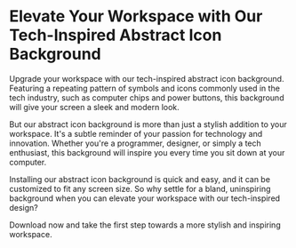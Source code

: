 <!--font:Montserrat-->

# Elevate Your Workspace with Our Tech-Inspired Abstract Icon Background

Upgrade your workspace with our tech-inspired abstract icon background. Featuring a repeating pattern of symbols and icons commonly used in the tech industry, such as computer chips and power buttons, this background will give your screen a sleek and modern look.

But our abstract icon background is more than just a stylish addition to your workspace. It's a subtle reminder of your passion for technology and innovation. Whether you're a programmer, designer, or simply a tech enthusiast, this background will inspire you every time you sit down at your computer.

Installing our abstract icon background is quick and easy, and it can be customized to fit any screen size. So why settle for a bland, uninspiring background when you can elevate your workspace with our tech-inspired design?

Download now and take the first step towards a more stylish and inspiring workspace.

<!--

Write me markdown content of website with wallpaper:

"A wallpaper with a repeating pattern of abstract icons and symbols commonly used in the tech industry, such as computer chips and power buttons."

The header of the page should not be copy of the text but rather a real content of the website which is using this wallpaper.


---


# Tech-Inspired Wallpaper for Your Desktop

Add some flair to your computer desktop with our tech-inspired wallpaper featuring a repeating pattern of abstract icons and symbols commonly used in the tech industry. The design includes computer chips, power buttons, and other elements that will make your screen look sleek and modern.

Whether you're a tech enthusiast or just looking for a fresh new look for your desktop, this wallpaper is sure to impress. It's easy to install and can be customized to fit any screen size.

Download our tech-inspired wallpaper today and give your desktop the upgrade it deserves!


---


Heading should not include word "wallpaper". The website should not be about the wallpaper itself, wallpaper is just a related background, rewrite whole content.


---


# Elevate Your Tech Experience with Our Abstract Icon Wallpaper

Our tech-inspired wallpaper is the perfect way to add a touch of modernity and sophistication to your computer desktop. Featuring a repeating pattern of abstract icons and symbols commonly used in the tech industry, such as computer chips and power buttons, this wallpaper will give your screen a sleek and stylish look.

Not only does our abstract icon wallpaper look great, but it also serves as a subtle reminder of your passion for technology. Whether you're a programmer, designer, or simply a tech enthusiast, this wallpaper is sure to inspire you every time you sit down at your computer.

Installing our wallpaper is quick and easy, and it can be customized to fit any screen size. So why settle for a boring, generic background when you can elevate your tech experience with our abstract icon wallpaper?

Download now and take the first step towards a more stylish and inspiring workspace.


---


Heading should not include word "wallpaper". The website should not be about the wallpaper itself, wallpaper is just a related background, rewrite whole content.


---


# Elevate Your Tech Experience with Our Abstract Icon Background

Upgrade your computer desktop with our tech-inspired abstract icon background. Featuring a repeating pattern of symbols and icons commonly used in the tech industry, such as computer chips and power buttons, this background will give your screen a sleek and modern look.

But our abstract icon background is more than just a stylish addition to your workspace. It's a subtle reminder of your passion for technology and innovation. Whether you're a programmer, designer, or simply a tech enthusiast, this background will inspire you every time you sit down at your computer.

Installing our abstract icon background is quick and easy, and it can be customized to fit any screen size. So why settle for a bland, uninspiring background when you can elevate your tech experience with our abstract icon design?

Download now and take the first step towards a more stylish and inspiring workspace.


---


Heading is too long, rewrite whole content.


---


# Elevate Your Workspace with Our Tech-Inspired Abstract Icon Background

Upgrade your workspace with our tech-inspired abstract icon background. Featuring a repeating pattern of symbols and icons commonly used in the tech industry, such as computer chips and power buttons, this background will give your screen a sleek and modern look.

But our abstract icon background is more than just a stylish addition to your workspace. It's a subtle reminder of your passion for technology and innovation. Whether you're a programmer, designer, or simply a tech enthusiast, this background will inspire you every time you sit down at your computer.

Installing our abstract icon background is quick and easy, and it can be customized to fit any screen size. So why settle for a bland, uninspiring background when you can elevate your workspace with our tech-inspired design?

Download now and take the first step towards a more stylish and inspiring workspace.


---


Write me a Google font which is best fitting for the website.

Pick from the list:
- Raleway
- Orbitron
- Lobster
- Open Sans
- Roboto
- Great Vibes
- Barlow Condensed
- Dancing Script
- Exo 2
- Alegreya
- Lato
- Futura
- Poppins
- Playfair Display
- IBM Plex Sans
- Montserrat
- Inter


Write just the font name nothing else.


---


Montserrat

-->
